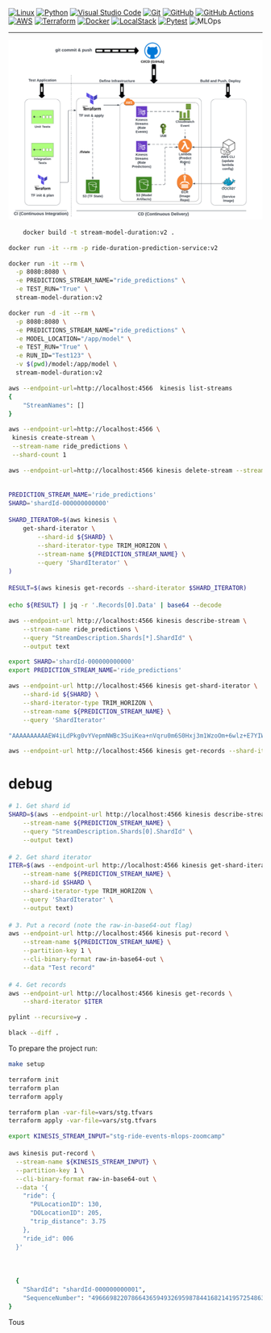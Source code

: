 [![Linux](https://img.shields.io/badge/Linux-FCC624?logo=linux&logoColor=black)](#)
[![Python](https://img.shields.io/badge/Python-3776AB?logo=python&logoColor=white)](#)
[![Visual Studio Code](https://img.shields.io/badge/VS%20Code-0078d7?logo=visual-studio-code&logoColor=white)](#)
[![Git](https://img.shields.io/badge/Git-F05032?logo=git&logoColor=white)](#)
[![GitHub](https://img.shields.io/badge/GitHub-121011?logo=github&logoColor=white)](#)
[![GitHub Actions](https://img.shields.io/badge/GitHub%20Actions-2088FF?logo=githubactions&logoColor=white)](#)
[![AWS](https://img.shields.io/badge/AWS-232F3E?logo=amazonaws&logoColor=white)](#)
[![Terraform](https://img.shields.io/badge/Terraform-7B42BC?logo=terraform&logoColor=white)](#)
[![Docker](https://img.shields.io/badge/Docker-2496ED?logo=docker&logoColor=white)](#)
[![LocalStack](https://img.shields.io/badge/LocalStack-FF9900?logo=amazonaws&logoColor=white)](#)
[![Pytest](https://img.shields.io/badge/Pytest-0A9EDC?logo=pytest&logoColor=white)](#)
![MLOps](https://img.shields.io/badge/MLOps-Awesome-ffd700?logo=github-sponsors&logoColor=black)



---
<p align="center">
  <img src="images/ci_cd_zoomcamp.png">
</p>


```bash
    docker build -t stream-model-duration:v2 .
```

```bash
docker run -it --rm -p ride-duration-prediction-service:v2
```

```bash
docker run -it --rm \
  -p 8080:8080 \
  -e PREDICTIONS_STREAM_NAME="ride_predictions" \
  -e TEST_RUN="True" \
  stream-model-duration:v2
```

```bash
docker run -d -it --rm \
  -p 8080:8080 \
  -e PREDICTIONS_STREAM_NAME="ride_predictions" \
  -e MODEL_LOCATION="/app/model" \
  -e TEST_RUN="True" \
  -e RUN_ID="Test123" \
  -v $(pwd)/model:/app/model \
  stream-model-duration:v2
```

```bash
aws --endpoint-url=http://localhost:4566  kinesis list-streams
{
    "StreamNames": []
}
```

```bash
aws --endpoint-url=http://localhost:4566 \
 kinesis create-stream \
 --stream-name ride_predictions \
 --shard-count 1

```

```bash
aws --endpoint-url=http://localhost:4566 kinesis delete-stream --stream-name ride_predictions
```

```bash

PREDICTION_STREAM_NAME='ride_predictions'
SHARD='shardId-000000000000'

SHARD_ITERATOR=$(aws kinesis \
    get-shard-iterator \
        --shard-id ${SHARD} \
        --shard-iterator-type TRIM_HORIZON \
        --stream-name ${PREDICTION_STREAM_NAME} \
        --query 'ShardIterator' \
)

RESULT=$(aws kinesis get-records --shard-iterator $SHARD_ITERATOR)

echo ${RESULT} | jq -r '.Records[0].Data' | base64 --decode
```

```bash
aws --endpoint-url http://localhost:4566 kinesis describe-stream \
    --stream-name ride_predictions \
    --query "StreamDescription.Shards[*].ShardId" \
    --output text

```

```bash
export SHARD='shardId-000000000000'
export PREDICTION_STREAM_NAME='ride_predictions'
```

```bash
aws --endpoint-url http://localhost:4566 kinesis get-shard-iterator \
    --shard-id ${SHARD} \
    --shard-iterator-type TRIM_HORIZON \
    --stream-name ${PREDICTION_STREAM_NAME} \
    --query 'ShardIterator'

```

```bash
"AAAAAAAAAAEW4iLdPkg0vYVepmNWBc3SuiKea+nVqru0m6S0Hxj3m1WzoOm+6wlz+E7YIWWFZA/6O/wu/VMki7WIpnrnrCoclmOU2cOyiV7pe9oW5WLUEn3TCYbjc46cWw5c3nuDJ9fDahfy9kiu/5PDNMyFL1MGxgQDsvMZ+f8R8JIT/DV5exwKA4feaahl5fc0HmNMSOYw9fb0+hOZZ/YHYfu424Xe"
```

```bash
aws --endpoint-url http://localhost:4566 kinesis get-records --shard-iterator "AAAAAAAAAAEW4iLdPkg0vYVepmNWBc3SuiKea+nVqru0m6S0Hxj3m1WzoOm+6wlz+E7YIWWFZA/6O/wu/VMki7WIpnrnrCoclmOU2cOyiV7pe9oW5WLUEn3TCYbjc46cWw5c3nuDJ9fDahfy9kiu/5PDNMyFL1MGxgQDsvMZ+f8R8JIT/DV5exwKA4feaahl5fc0HmNMSOYw9fb0+hOZZ/YHYfu424Xe"
```

# debug
```bash
# 1. Get shard id
SHARD=$(aws --endpoint-url http://localhost:4566 kinesis describe-stream \
    --stream-name ${PREDICTION_STREAM_NAME} \
    --query "StreamDescription.Shards[0].ShardId" \
    --output text)

# 2. Get shard iterator
ITER=$(aws --endpoint-url http://localhost:4566 kinesis get-shard-iterator \
    --stream-name ${PREDICTION_STREAM_NAME} \
    --shard-id $SHARD \
    --shard-iterator-type TRIM_HORIZON \
    --query 'ShardIterator' \
    --output text)

# 3. Put a record (note the raw-in-base64-out flag)
aws --endpoint-url http://localhost:4566 kinesis put-record \
    --stream-name ${PREDICTION_STREAM_NAME} \
    --partition-key 1 \
    --cli-binary-format raw-in-base64-out \
    --data "Test record"

# 4. Get records
aws --endpoint-url http://localhost:4566 kinesis get-records \
    --shard-iterator $ITER

```

```bash
pylint --recursive=y .
```
```bash
black --diff .
```
To prepare the project run:
```bash
make setup
```

```bash
terraform init
terraform plan
terraform apply
```

```bash
terraform plan -var-file=vars/stg.tfvars
terraform apply -var-file=vars/stg.tfvars
```


```bash
export KINESIS_STREAM_INPUT="stg-ride-events-mlops-zoomcamp"

aws kinesis put-record \
  --stream-name ${KINESIS_STREAM_INPUT} \
  --partition-key 1 \
  --cli-binary-format raw-in-base64-out \
  --data '{
    "ride": {
      "PULocationID": 130,
      "DOLocationID": 205,
      "trip_distance": 3.75
    },
    "ride_id": 006
  }'



  {
    "ShardId": "shardId-000000000001",
    "SequenceNumber": "49666982207866436594932695987844168214195725486316847122"
}
```
Tous